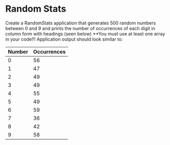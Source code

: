 # Random Stats

Create a RandomStats application that generates 500 random numbers between 0 and 9 and prints the number of occurrences of each digit in column form with headings (seen below) **You must use at least one array in your code!!! Application output should look similar to:

| Number | Occurrences |
|--------|-------------|
| 0 | 56 |
| 1 | 47 |
| 2 | 49 |
| 3 | 49 |
| 4 | 55 |
| 5 | 49 |
| 6 | 59 |
| 7 | 36 |
| 8 | 42 |
| 9 | 58 |